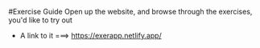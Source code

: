 #Exercise Guide
Open up the website, and browse through the exercises, you'd like to try out
* A link to it ===> https://exerapp.netlify.app/
